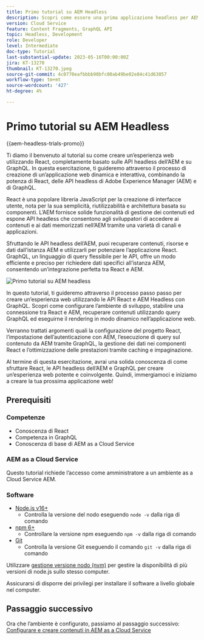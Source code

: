 ```yaml
---
title: Primo tutorial su AEM Headless
description: Scopri come essere una prima applicazione headless per AEM.
version: Cloud Service
feature: Content Fragments, GraphQL API
topic: Headless, Development
role: Developer
level: Intermediate
doc-type: Tutorial
last-substantial-update: 2023-05-16T00:00:00Z
jira: KT-13270
thumbnail: KT-13270.jpeg
source-git-commit: 4c0770eafbbbb90bfc00ab49be02e84c41d63057
workflow-type: tm+mt
source-wordcount: '427'
ht-degree: 4%

---
```



# Primo tutorial su AEM Headless

{{aem-headless-trials-promo}}

Ti diamo il benvenuto al tutorial su come creare un’esperienza web utilizzando React, completamente basato sulle API headless dell’AEM e su GraphQL. In questa esercitazione, ti guideremo attraverso il processo di creazione di un’applicazione web dinamica e interattiva, combinando la potenza di React, delle API headless di Adobe Experience Manager (AEM) e di GraphQL.

React è una popolare libreria JavaScript per la creazione di interfacce utente, nota per la sua semplicità, riutilizzabilità e architettura basata su componenti. L’AEM fornisce solide funzionalità di gestione dei contenuti ed espone API headless che consentono agli sviluppatori di accedere ai contenuti e ai dati memorizzati nell’AEM tramite una varietà di canali e applicazioni.

Sfruttando le API headless dell’AEM, puoi recuperare contenuti, risorse e dati dall’istanza AEM e utilizzarli per potenziare l’applicazione React. GraphQL, un linguaggio di query flessibile per le API, offre un modo efficiente e preciso per richiedere dati specifici all’istanza AEM, consentendo un’integrazione perfetta tra React e AEM.

![Primo tutorial su AEM headless](./assets/overview/overview.png)

In questo tutorial, ti guideremo attraverso il processo passo passo per creare un’esperienza web utilizzando le API React e AEM Headless con GraphQL. Scopri come configurare l’ambiente di sviluppo, stabilire una connessione tra React e AEM, recuperare contenuti utilizzando query GraphQL ed eseguirne il rendering in modo dinamico nell’applicazione web.

Verranno trattati argomenti quali la configurazione del progetto React, l’impostazione dell’autenticazione con AEM, l’esecuzione di query sul contenuto da AEM tramite GraphQL, la gestione dei dati nei componenti React e l’ottimizzazione delle prestazioni tramite caching e impaginazione.

Al termine di questa esercitazione, avrai una solida conoscenza di come sfruttare React, le API headless dell’AEM e GraphQL per creare un’esperienza web potente e coinvolgente. Quindi, immergiamoci e iniziamo a creare la tua prossima applicazione web!

## Prerequisiti

### Competenze

+ Conoscenza di React
+ Competenza in GraphQL
+ Conoscenza di base di AEM as a Cloud Service

### AEM as a Cloud Service

Questo tutorial richiede l’accesso come amministratore a un ambiente as a Cloud Service AEM.

### Software

+ [Node.js v16+](https://nodejs.org/it/)
   + Controlla la versione del nodo eseguendo `node -v` dalla riga di comando
+ [npm 6+](https://www.npmjs.com/)
   + Controllare la versione npm eseguendo `npm -v` dalla riga di comando
+ [Git](https://git-scm.com/)
   + Controlla la versione Git eseguendo il comando `git -v` dalla riga di comando

Utilizzare [gestione versione nodo (nvm)](https://github.com/nvm-sh/nvm) per gestire la disponibilità di più versioni di node.js sullo stesso computer.

Assicurarsi di disporre dei privilegi per installare il software a livello globale nel computer.

## Passaggio successivo

Ora che l’ambiente è configurato, passiamo al passaggio successivo: [Configurare e creare contenuti in AEM as a Cloud Service](./1-content-modeling.md)
